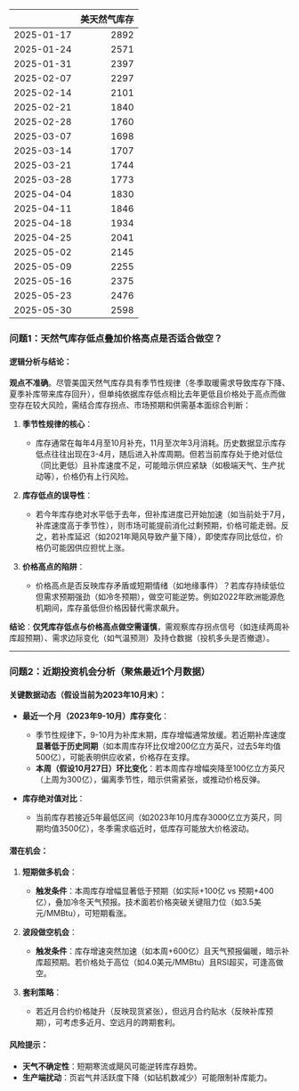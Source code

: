 |            |   美天然气库存 |
|:-----------|---------------:|
| 2025-01-17 |           2892 |
| 2025-01-24 |           2571 |
| 2025-01-31 |           2397 |
| 2025-02-07 |           2297 |
| 2025-02-14 |           2101 |
| 2025-02-21 |           1840 |
| 2025-02-28 |           1760 |
| 2025-03-07 |           1698 |
| 2025-03-14 |           1707 |
| 2025-03-21 |           1744 |
| 2025-03-28 |           1773 |
| 2025-04-04 |           1830 |
| 2025-04-11 |           1846 |
| 2025-04-18 |           1934 |
| 2025-04-25 |           2041 |
| 2025-05-02 |           2145 |
| 2025-05-09 |           2255 |
| 2025-05-16 |           2375 |
| 2025-05-23 |           2476 |
| 2025-05-30 |           2598 |



### 问题1：天然气库存低点叠加价格高点是否适合做空？

#### 逻辑分析与结论：
**观点不准确**。尽管美国天然气库存具有季节性规律（冬季取暖需求导致库存下降、夏季补库带来库存回升），但单纯依据库存低点相比去年更低且价格处于高点而做空存在较大风险，需结合库存拐点、市场预期和供需基本面综合判断：

1. **季节性规律的核心**：  
   - 库存通常在每年4月至10月补充，11月至次年3月消耗。历史数据显示库存低点往往出现在3-4月，随后进入补库周期。但若当前库存处于绝对低位（同比更低）且补库速度不足，可能暗示供应紧缺（如极端天气、生产扰动等），价格仍有上行风险。

2. **库存低点的误导性**：  
   - 若今年库存绝对水平低于去年，但补库进度已开始加速（如当前处于7月，补库速度高于季节性），则市场可能提前消化过剩预期，价格可能走弱。反之，若补库延迟（如2021年飓风导致产量下降），即使库存同比低位，价格仍可能因供应担忧上涨。

3. **价格高点的陷阱**：  
   - 价格高点是否反映库存矛盾或短期情绪（如地缘事件）？若库存持续低位但需求预期强劲（如冷冬预期），做空可能逆势。例如2022年欧洲能源危机期间，库存虽低但价格因替代需求飙升。

**结论**：**仅凭库存低点与价格高点做空需谨慎**，需观察库存拐点信号（如连续两周补库超预期）、需求边际变化（如气温预测）及持仓数据（投机多头是否撤退）。

---

### 问题2：近期投资机会分析（聚焦最近1个月数据）

#### 关键数据动态（假设当前为2023年10月末）：
- **最近一个月（2023年9-10月）库存变化**：  
  - 季节性规律下，9-10月为补库末期，库存增幅通常放缓。若近期补库速度**显著低于历史同期**（如本周库存环比仅增200亿立方英尺，过去5年均值500亿），可能表明供应收紧，价格存在支撑。
  - **本周（假设10月27日）环比变化**：若本周库存增幅突降至100亿立方英尺（上周为300亿），偏离季节性，暗示供需紧张，或推动价格反弹。

- **库存绝对值对比**：  
  - 当前库存若接近5年最低区间（如2023年10月库存3000亿立方英尺，同期均值3500亿），冬季需求临近时，低库存可能放大价格波动。

#### 潜在机会：
1. **短期做多机会**：  
   - **触发条件**：本周库存增幅显著低于预期（如实际+100亿 vs 预期+400亿），叠加冷冬天气预报。技术面若价格突破关键阻力位（如3.5美元/MMBtu），可短期看涨。

2. **波段做空机会**：  
   - **触发条件**：库存增速突然加速（如本周+600亿）且天气预报偏暖，暗示补库超预期。若价格处于高位（如4.0美元/MMBtu）且RSI超买，可逢高做空。

3. **套利策略**：  
   - 若近月合约价格陡升（反映现货紧张），但远月合约贴水（反映补库预期），可考虑多近月、空远月的跨期套利。

#### 风险提示：
- **天气不确定性**：短期寒流或飓风可能逆转库存趋势。
- **生产端扰动**：页岩气井活跃度下降（如钻机数减少）可能限制补库能力。